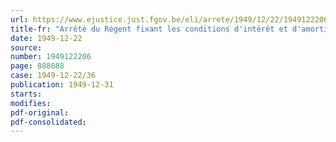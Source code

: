 ```yaml
---
url: https://www.ejustice.just.fgov.be/eli/arrete/1949/12/22/1949122206/justel
title-fr: "Arrêté du Régent fixant les conditions d'intérêt et d'amortissement de certains capitaux mis à la disposition de la Société nationale des Habitations et Logements à bon marché"
date: 1949-12-22
source:
number: 1949122206
page: 888888
case: 1949-12-22/36
publication: 1949-12-31
starts:
modifies:
pdf-original:
pdf-consolidated:
---
```


